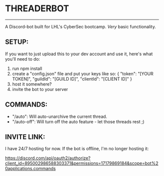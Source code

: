 # THREADERBOT
---
A Discord-bot built for LHL's CyberSec bootcamp. *Very* basic functionality.

## SETUP:
If you want to just upload this to your dev account and use it, here's what you'll need to do:

1. run npm install
2. create a "config.json" file and put your keys like so:
{
  "token": "[YOUR TOKEN]",
  "guildId": "[GUILD ID]",
  "clientId": "[CLIENT ID]"
}
3. host it somewhere?
4. invite the bot to your server

## COMMANDS:
- "/auto":      Will auto-unarchive the current thread.
- "/auto-off":  Will turn off the auto feature - let those threads rest ;)


## INVITE LINK:
I have 24/7 hosting for now. If the bot is offline, I'm no longer hosting it:

https://discord.com/api/oauth2/authorize?client_id=895002986588303371&permissions=17179869184&scope=bot%20applications.commands

